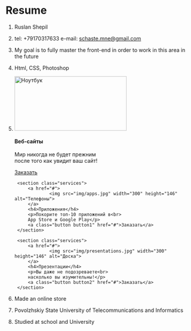 # Resume 
1. Ruslan Shepil
2. tel: +79170317633
   e-mail: schaste.mne@gmail.com
3. My goal is to fully master the front-end in order to work in this area in the future
4. Html, CSS, Photoshop
5. <div>	
		<section class="services">
			<a href="#">
                    <img src="img/web.jpg" width="300" height="146" alt="Ноутбук">
            </a>
			<h4>Веб-сайты</h4>
			<p>Мир никогда не будет прежним<br>
			после того как увидит ваш сайт!</p>	
			<a class="button" href="#">Заказать</a>
		</section>
		
		<section class="services">
			<a href="#">
                    <img src="img/apps.jpg" width="300" height="146" alt="Телефоны">
            </a>
			<h4>Приложения</h4>
			<p>Покорите топ-10 приложений в<br>
			App Store и Google Play</p>	
			<a class="button button1" href="#">Заказать</a>
		</section>
		
		<section class="services">
			<a href="#">
                    <img src="img/presentations.jpg" width="300" height="146" alt="Доска">
            </a>
			<h4>Презентации</h4>
			<p>Вы даже не подозреваете<br>
			насколько вы изумительны!</p>	
			<a class="button button2" href="#">Заказать</a>
		</section>
    </div>
6. Made an online store
7. Povolzhskiy State University of Telecommunications and Informatics
8. Studied at school and University
